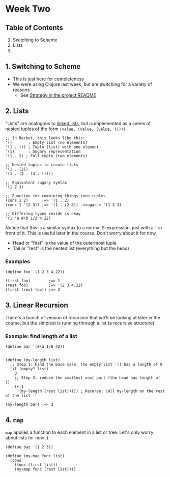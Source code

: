 # Week Two

## Table of Contents
1. Switching to Scheme
2. Lists
3.

## 1. Switching to Scheme
- This is just here for completeness
- We were using Clojure last week, but are switching for a variety of reasons
  - See [Strategy in the project README](https://github.com/expede/teaching-fp#strategy)

## 2. Lists
"Lists" are analogous to [linked lists](http://en.wikipedia.org/wiki/Linked_list),
but is implemented as a series of nested tuples of the form `(value, (value, (value, ())))`

```racket
;; In Racket, this looks like this:
'()       ; Empty list (no elements)
'(1 . ()) ; Tuple (list) with one element
'(1)      ; Sugary representation
'(1 . 2) ; Full tuple (two elements)

;; Nested tuples to create lists
'(1 . (2))
'(1 . (2 . (3 . ())))

;; Equivalent sugary syntax
'(1 2 3)

;; Function for combining things into tuples
(cons 1 2)      ;=> '(1 . 2)
(cons 1 '(2 3)) ;=> '(1 . (2 3)) ->sugar-> '(1 2 3)

;; Differing types inside is okay
'(1 'a #\b 1/2 4.22)
```

Notice that this is a similar syntax to a normal S-expression, just with a `'`
in front of it. This is useful later in the course. Don't worry about it for now.

- Head or "first" is the value of the outermost tuple
- Tail or "rest" is the nested list (everything but the head)

### Examples
```racket
(define foo '(1 2 3 4.22))

(first foo)        ;=> 1
(rest foo)         ;=> '(2 3 4.22)
(first (rest foo)) ;=> 2
```

## 3. Linear Recursion
There's a bunch of version of recursion that we'll be looking at later in
the course, but the simplest is running through a list (a recursive structure).

### Example: find length of a list
```racket
(define bar '(#\a 1/8 42))


(define (my-length list)
  ;; Step 1: Find the base case: the empty list '() has a length of 0
  (if (empty? list)
    0
    ;; Step 2: reduce the smallest next part (the head has length of 1)
    (+ 1
      (my-length (rest list))))) ; Recurse: call my-length on the rest of the list

(my-length bar) ;=> 3
```

## 4. `map`
`map` applies a function to each element in a list or tree.
Let's only worry about lists for now ;)

```racket
(define baz '(1 2 3))

(define (my-map func list)
  (cons
    (func (first list))
    (my-map func (rest list))))
```
